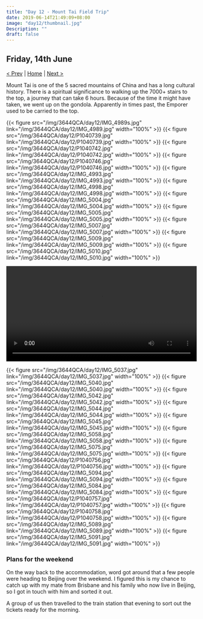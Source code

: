 ```yaml
---
title: "Day 12 - Mount Tai Field Trip"
date: 2019-06-14T21:49:09+08:00
image: "day12/thumbnail.jpg"
Description: ""
draft: false
---
```


Friday, 14th June
---
[< Prev](../day11) | [Home](..) | [Next >](../day13)

Mount Tai is one of the 5 sacred mountains of China and has a long cultural history.  There is a spiritual significance to walking up the 7000+ stairs to the top, a journey that can take 6 hours.  Because of the time it might have taken, we went up on the gondola.  Apparently in times past, the Emporer used to be carried to the top.  

{{< figure src="/img/3644QCA/day12/IMG_4989s.jpg" link="/img/3644QCA/day12/IMG_4989.jpg" width="100%" >}}
{{< figure src="/img/3644QCA/day12/P1040739.jpg" link="/img/3644QCA/day12/P1040739.jpg" width="100%" >}}
{{< figure src="/img/3644QCA/day12/P1040742.jpg" link="/img/3644QCA/day12/P1040742.jpg" width="100%" >}}
{{< figure src="/img/3644QCA/day12/P1040746.jpg" link="/img/3644QCA/day12/P1040746.jpg" width="100%" >}}
{{< figure src="/img/3644QCA/day12/IMG_4993.jpg" link="/img/3644QCA/day12/IMG_4993.jpg" width="100%" >}}
{{< figure src="/img/3644QCA/day12/IMG_4998.jpg" link="/img/3644QCA/day12/IMG_4998.jpg" width="100%" >}}
{{< figure src="/img/3644QCA/day12/IMG_5004.jpg" link="/img/3644QCA/day12/IMG_5004.jpg" width="100%" >}}
{{< figure src="/img/3644QCA/day12/IMG_5005.jpg" link="/img/3644QCA/day12/IMG_5005.jpg" width="100%" >}}
{{< figure src="/img/3644QCA/day12/IMG_5007.jpg" link="/img/3644QCA/day12/IMG_5007.jpg" width="100%" >}}
{{< figure src="/img/3644QCA/day12/IMG_5009.jpg" link="/img/3644QCA/day12/IMG_5009.jpg" width="100%" >}}
{{< figure src="/img/3644QCA/day12/IMG_5010.jpg" link="/img/3644QCA/day12/IMG_5010.jpg" width="100%" >}}

<video width="100%" controls>
    <source src="/img/3644QCA/day12/IMG_5014.mp4" type="video/mp4">
    Your browser does not support the video tag.
</video>

{{< figure src="/img/3644QCA/day12/IMG_5037.jpg" link="/img/3644QCA/day12/IMG_5037.jpg" width="100%" >}}
{{< figure src="/img/3644QCA/day12/IMG_5040.jpg" link="/img/3644QCA/day12/IMG_5040.jpg" width="100%" >}}
{{< figure src="/img/3644QCA/day12/IMG_5042.jpg" link="/img/3644QCA/day12/IMG_5042.jpg" width="100%" >}}
{{< figure src="/img/3644QCA/day12/IMG_5044.jpg" link="/img/3644QCA/day12/IMG_5044.jpg" width="100%" >}}
{{< figure src="/img/3644QCA/day12/IMG_5045.jpg" link="/img/3644QCA/day12/IMG_5045.jpg" width="100%" >}}
{{< figure src="/img/3644QCA/day12/IMG_5058.jpg" link="/img/3644QCA/day12/IMG_5058.jpg" width="100%" >}}
{{< figure src="/img/3644QCA/day12/IMG_5075.jpg" link="/img/3644QCA/day12/IMG_5075.jpg" width="100%" >}}
{{< figure src="/img/3644QCA/day12/P1040756.jpg" link="/img/3644QCA/day12/P1040756.jpg" width="100%" >}}
{{< figure src="/img/3644QCA/day12/IMG_5094.jpg" link="/img/3644QCA/day12/IMG_5094.jpg" width="100%" >}}
{{< figure src="/img/3644QCA/day12/IMG_5084.jpg" link="/img/3644QCA/day12/IMG_5084.jpg" width="100%" >}}
{{< figure src="/img/3644QCA/day12/P1040757.jpg" link="/img/3644QCA/day12/P1040757.jpg" width="100%" >}}
{{< figure src="/img/3644QCA/day12/P1040758.jpg" link="/img/3644QCA/day12/P1040758.jpg" width="100%" >}}
{{< figure src="/img/3644QCA/day12/IMG_5089.jpg" link="/img/3644QCA/day12/IMG_5089.jpg" width="100%" >}}
{{< figure src="/img/3644QCA/day12/IMG_5091.jpg" link="/img/3644QCA/day12/IMG_5091.jpg" width="100%" >}}




### Plans for the weekend


On the way back to the accommodation, word got around that a few people were heading to Beijing over the weekend.  I figured this is my chance to catch up with my mate from Brisbane and his family who now live in Beijing, so I got in touch with him and sorted it out.

A group of us then travelled to the train station that evening to sort out the tickets ready for the morning.

